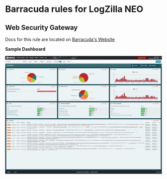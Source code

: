 # Barracuda rules for LogZilla NEO

## Web Security Gateway

Docs for this rule are located on [Barracuda's Website](https://campus.barracuda.com/product/websecuritygateway/doc/6160435/syslog-and-the-barracuda-web-security-gateway/)



**Sample Dashboard**

![](images/barracuda_wsg.jpg)